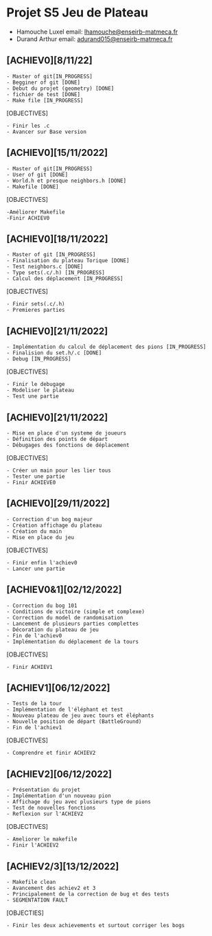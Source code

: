 # Projet S5 Jeu de Plateau  

- Hamouche Luxel		email: lhamouche@enseirb-matmeca.fr	
- Durand Arthur 		email: adurand015@enseirb-matmeca.fr


## [ACHIEV0][8/11/22]
	
	- Master of git[IN_PROGRESS]
	- Begginer of git [DONE]
	- Debut du projet (geometry) [DONE]
	- fichier de test [DONE]
	- Make file [IN_PROGRESS]
	
[OBJECTIVES]

	- Finir les .c 
	- Avancer sur Base version


## [ACHIEV0][15/11/2022]
	
	- Master of git[IN_PROGRESS]
	- User of git [DONE]
	- World.h et presque neighbors.h [DONE]
	- Makefile [DONE]
	
[OBJECTIVES]
	
	-Améliorer Makefile
	-Finir ACHIEV0


## [ACHIEV0][18/11/2022]
	
	- Master of git [IN_PROGRESS]
	- Finalisation du plateau Torique [DONE]
	- Test neighbors.c [DONE]
	- Type sets(.c/.h) [IN_PROGRESS]
	- Calcul des déplacement [IN_PROGRESS]

[OBJECTIVES]
	
	- Finir sets(.c/.h)
	- Premieres parties

## [ACHIEV0][21/11/2022]
	
	- Implémentation du calcul de déplacement des pions [IN_PROGRESS]
	- Finalision du set.h/.c [DONE]
	- Debug [IN_PROGRESS]

[OBJECTIVES]
	
	- Finir le debugage
	- Modeliser le plateau 
	- Test une partie 

## [ACHIEV0][21/11/2022]
	
	- Mise en place d'un systeme de joueurs 
	- Définition des points de départ 
	- Débugages des fonctions de déplacement 
	
[OBJECTIVES]
	
	- Créer un main pour les lier tous 
	- Tester une partie 
	- Finir ACHIEVE0
	
## [ACHIEV0][29/11/2022]
	
	- Correction d'un bog majeur 
	- Création affichage du plateau 
	- Création du main 
	- Mise en place du jeu 

[OBJECTIVES]
	
	- Finir enfin l'achiev0 
	- Lancer une partie 

## [ACHIEV0&1][02/12/2022]
	
	- Correction du bog 101
	- Conditions de victoire (simple et complexe)
	- Correction du model de randomisation 
	- Lancement de plusieurs parties complettes 
	- Décoration du plateau de jeu 
	- Fin de l'achiev0 
	- Implémentation du déplacement de la tours 

[OBJECTIVES]
	
	- Finir ACHIEV1 

## [ACHIEV1][06/12/2022]
	
	- Tests de la tour 
	- Implémentation de l'éléphant et test
	- Nouveau plateau de jeu avec tours et éléphants 
	- Nouvelle position de départ (BattleGround)
	- Fin de l'achiev1 

[OBJECTIVES]
	
	- Comprendre et finir ACHIEV2 
## [ACHIEV2][06/12/2022]

	- Présentation du projet 
	- Implémentation d'un nouveau pion 
	- Affichage du jeu avec plusieurs type de pions 
	- Test de nouvelles fonctions 
	- Reflexion sur l'ACHIEV2

[OBJECTIVES]

	- Ameliorer le makefile 
	- Finir l'ACHIEV2

## [ACHIEV2/3][13/12/2022]

	- Makefile clean
	- Avancement des achiev2 et 3 
	- Principalement de la correction de bug et des tests 
	- SEGMENTATION FAULT 

[OBJECTIES]

	- Finir les deux achievements et surtout corriger les bogs